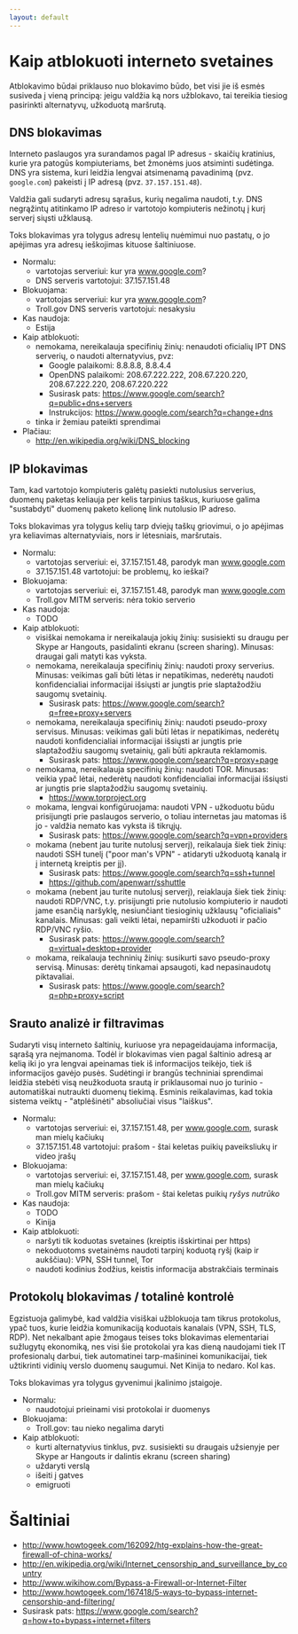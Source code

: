 ```yaml
---
layout: default
---
```


# Kaip atblokuoti interneto svetaines

Atblokavimo būdai priklauso nuo blokavimo būdo, bet visi jie iš esmės susiveda į vieną principą:
jeigu valdžia ką nors užblokavo, tai tereikia tiesiog pasirinkti alternatyvų, užkoduotą maršrutą.

## DNS blokavimas

Interneto paslaugos yra surandamos pagal IP adresus - skaičių kratinius, kurie yra patogūs kompiuteriams,
bet žmonėms juos atsiminti sudėtinga. DNS yra sistema, kuri leidžia lengvai atsimenamą pavadinimą
(pvz. `google.com`) pakeisti į IP adresą (pvz. `37.157.151.48`).

Valdžia gali sudaryti adresų sąrašus, kurių negalima naudoti, t.y. DNS negrąžintų atitinkamo
IP adreso ir vartotojo kompiuteris nežinotų į kurį serverį siųsti užklausą.

Toks blokavimas yra tolygus adresų lentelių nuėmimui nuo pastatų, o jo apėjimas yra adresų 
ieškojimas kituose šaltiniuose.

* Normalu:
    - vartotojas serveriui: kur yra www.google.com?
    - DNS serveris vartotojui: 37.157.151.48
* Blokuojama:
    - vartotojas serveriui: kur yra www.google.com?
    - Troll.gov DNS serveris vartotojui: nesakysiu
* Kas naudoja:
    - Estija
* Kaip atblokuoti:
    - nemokama, nereikalauja specifinių žinių: nenaudoti oficialių IPT DNS serverių, o naudoti 
      alternatyvius, pvz:
        - Google palaikomi: 8.8.8.8, 8.8.4.4
        - OpenDNS palaikomi: 208.67.222.222, 208.67.220.220, 208.67.222.220, 208.67.220.222
        - Susirask pats: https://www.google.com/search?q=public+dns+servers
        - Instrukcijos: https://www.google.com/search?q=change+dns
    - tinka ir žemiau pateikti sprendimai
* Plačiau:
    - http://en.wikipedia.org/wiki/DNS_blocking

## IP blokavimas

Tam, kad vartotojo kompiuteris galėtų pasiekti nutolusius serverius, duomenų paketas keliauja per
kelis tarpinius taškus, kuriuose galima "sustabdyti" duomenų paketo kelionę link nutolusio IP adreso.

Toks blokavimas yra tolygus kelių tarp dviejų taškų griovimui, o jo apėjimas yra keliavimas alternatyviais, 
nors ir lėtesniais, maršrutais.

* Normalu:
    - vartotojas serveriui: ei, 37.157.151.48, parodyk man www.google.com
    - 37.157.151.48 vartotojui: be problemų, ko ieškai?
* Blokuojama:
    - vartotojas serveriui: ei, 37.157.151.48, parodyk man www.google.com
    - Troll.gov MITM serveris: nėra tokio serverio
* Kas naudoja:
    - TODO
* Kaip atblokuoti:
    - visiškai nemokama ir nereikalauja jokių žinių: susisiekti su draugu per Skype ar Hangouts,
      pasidalinti ekranu (screen sharing). Minusas: draugai gali matyti kas vyksta.
    - nemokama, nereikalauja specifinių žinių: naudoti proxy serverius. Minusas: veikimas
      gali būti lėtas ir nepatikimas, nederėtų naudoti konfidencialiai informacijai išsiųsti
      ar jungtis prie slaptažodžiu saugomų svetainių.
        - Susirask pats: https://www.google.com/search?q=free+proxy+servers
    - nemokama, nereikalauja specifinių žinių: naudoti pseudo-proxy servisus. Minusas: veikimas
      gali būti lėtas ir nepatikimas, nederėtų naudoti konfidencialiai informacijai išsiųsti
      ar jungtis prie slaptažodžiu saugomų svetainių, gali būti apkrauta reklamomis.
        - Susirask pats: https://www.google.com/search?q=proxy+page
    - nemokama, nereikalauja specifinių žinių: naudoti TOR. Minusas: veikia ypač lėtai, nederėtų
      naudoti konfidencialiai informacijai išsiųsti ar jungtis prie slaptažodžiu saugomų svetainių.
        - https://www.torproject.org
    - mokama, lengvai konfigūruojama: naudoti VPN - užkoduotu būdu prisijungti prie paslaugos serverio,
      o toliau internetas jau matomas iš jo - valdžia nemato kas vyksta iš tikrųjų.
        - Susirask pats: https://www.google.com/search?q=vpn+providers
    - mokama (nebent jau turite nutolusį serverį), reikalauja šiek tiek žinių: naudoti SSH tunelį 
      ("poor man's VPN" - atidaryti užkoduotą kanalą ir į internetą kreiptis per jį).
        - Susirask pats: https://www.google.com/search?q=ssh+tunnel
        - https://github.com/apenwarr/sshuttle
    - mokama (nebent jau turite nutolusį serverį), reiaklauja šiek tiek žinių: naudoti RDP/VNC, t.y.
      prisijungti prie nutolusio kompiuterio ir naudoti jame esančią naršyklę, nesiunčiant tiesioginių
      užklausų "oficialiais" kanalais. Minusas: gali veikti lėtai, nepamiršti užkoduoti ir pačio RDP/VNC
      ryšio.
        - Susirask pats: https://www.google.com/search?q=virtual+desktop+provider
    - mokama, reikalauja techninių žinių: susikurti savo pseudo-proxy servisą. 
      Minusas: derėtų tinkamai apsaugoti, kad nepasinaudotų piktavaliai.
        - Susirask pats: https://www.google.com/search?q=php+proxy+script

## Srauto analizė ir filtravimas

Sudaryti visų interneto šaltinių, kuriuose yra nepageidaujama informacija, sąrašą yra neįmanoma.
Todėl ir blokavimas vien pagal šaltinio adresą ar kelią iki jo yra lengvai apeinamas tiek iš 
informacijos teikėjo, tiek iš informacijos gavėjo pusės. Sudėtingi ir brangūs techniniai sprendimai 
leidžia stebėti visą neužkoduota srautą ir priklausomai nuo jo turinio - automatiškai nutraukti 
duomenų tiekimą. Esminis reikalavimas, kad tokia sistema veiktų - "atplėšinėti" absoliučiai visus 
"laiškus".

* Normalu:
    - vartotojas serveriui: ei, 37.157.151.48, per www.google.com, surask man mielų kačiukų
    - 37.157.151.48 vartotojui: prašom - štai keletas puikių paveiksliukų ir video įrašų
* Blokuojama:
    - vartotojas serveriui: ei, 37.157.151.48, per www.google.com, surask man mielų kačiukų
    - Troll.gov MITM serveris: prašom - štai keletas puikių *ryšys nutrūko*
* Kas naudoja:
    - TODO
    - Kinija
* Kaip atblokuoti:
    - naršyti tik koduotas svetaines (kreiptis išskirtinai per https)
    - nekoduotoms svetainėms naudoti tarpinį koduotą ryšį (kaip ir aukščiau): VPN, SSH tunnel, Tor
    - naudoti kodinius žodžius, keistis informacija abstrakčiais terminais

## Protokolų blokavimas / totalinė kontrolė

Egzistuoja galimybė, kad valdžia visiškai užblokuoja tam tikrus protokolus, ypač tuos,
kurie leidžia komunikaciją koduotais kanalais (VPN, SSH, TLS, RDP). Net nekalbant apie
žmogaus teises toks blokavimas elementariai sužlugytų ekonomiką, nes visi šie protokolai
yra kas dieną naudojami tiek IT profesionalų darbui, tiek automatinei tarp-mašininei komunikacijai,
tiek užtikrinti vidinių verslo duomenų saugumui. Net Kinija to nedaro. Kol kas.

Toks blokavimas yra tolygus gyvenimui įkalinimo įstaigoje.

* Normalu:
    - naudotojui prieinami visi protokolai ir duomenys
* Blokuojama:
    - Troll.gov: tau nieko negalima daryti
* Kaip atblokuoti:
    - kurti alternatyvius tinklus, pvz. susisiekti su draugais užsienyje per Skype ar Hangouts ir 
      dalintis ekranu (screen sharing)
    - uždaryti verslą
    - išeiti į gatves
    - emigruoti

# Šaltiniai

* http://www.howtogeek.com/162092/htg-explains-how-the-great-firewall-of-china-works/
* http://en.wikipedia.org/wiki/Internet_censorship_and_surveillance_by_country
* http://www.wikihow.com/Bypass-a-Firewall-or-Internet-Filter
* http://www.howtogeek.com/167418/5-ways-to-bypass-internet-censorship-and-filtering/
* Susirask pats: https://www.google.com/search?q=how+to+bypass+internet+filters
